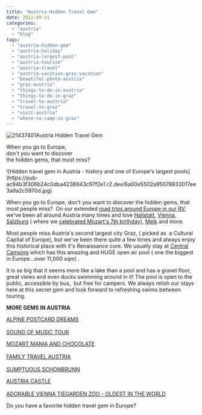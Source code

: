 ```yaml
---
title: "Austria Hidden Travel Gem"
date: 2012-09-21
categories: 
  - "austria"
  - "blog"
tags: 
  - "austria-hidden-gem"
  - "austria-holiday"
  - "austria-largest-pool"
  - "austria-tourism"
  - "austria-travel"
  - "austria-vacation-graz-vacation"
  - "beautiful-photo-austria"
  - "graz-austria"
  - "things-to-do-in-austria"
  - "things-to-do-in-graz"
  - "travel-to-austria"
  - "travel-to-graz"
  - "visit-austria"
  - "where-to-camp-in-graz"
---
```


![21437401](https://pub-ac94b3f306b24c0dba4238943c97f2e1.r2.dev/6a00e5502a95078833017d3c33ef4e970c.jpg)Austria Hidden Travel Gem

When you go to Europe,  
don't you want to discover  
the hidden gems, that most miss?

<!--more--> ![Hidden travel gem in Austria - history and one of Europe's largest pools](https://pub-ac94b3f306b24c0dba4238943c97f2e1.r2.dev/6a00e5502a95078833017ee3a9a2c5970d.jpg)  
  
When you go to Europe, don't you want to discover the hidden gems, that most people miss?  On our extended [road trips around Europe in our RV](http://soultravelers3new.local/2012/07/travelling-traveling-around-europe-in-a-campervan.html "road trips around Europe in  motorhome RV"), we've been all around Austria many times and love [Hallstatt](http://soultravelers3new.local/2007/10/heavenly-hallst.html "hallstatt travel"), [Vienna](http://soultravelers3new.local/2008/02/vienna-a-little.html "Vienna music"), [Salzburg](http://soultravelers3new.local/2007/10/sassy-salzburg.html "Salzburg travel") ( where we [celebrated Mozart's 7th birthday](http://soultravelers3new.local/2007/10/super-7-salzbur.html "birthday celebration Europe")), [Melk](http://soultravelers3new.local/2010/09/prettiest-church-in-the-world-melk-abbey-austria-european-golden-beauty-on-danube-in-wine-country-.html "Melk Abbey") and more.  
  
Most people miss Austria's second largest city Graz, ( picked as  a Cultural Capital of Europe), but we've been there quite a few times and always enjoy this historical place with it's Renaissance core. We usually stay at [Central Camping](http://www.tiscover.com/at/guide/5,en/objectId,CPS193587at/home.html "Central Camping") which has this amazing and HUGE open air pool ( one the biggest in Europe...over 11,000 sqm) .  
  
It is so big that it seems more like a lake than a pool and has a gravel floor, great views and even ducks swimming around in it! The pool is open to the public, accessible by bus,  but free for campers. We always relish our stays here at this secret gem and look forward to refreshing swims between touring.  
  
**MORE GEMS IN AUSTRIA**  
  
[ALPINE POSTCARD DREAMS](http://soultravelers3new.local/2007/10/alpine-postcard.html#more "ALPINE POSTCARD DREAMS")  
[  
SOUND OF MUSIC TOUR](http://soultravelers3new.local/2007/10/the-hills-are-a.html#more "SOUND OF MUSIC TOUR")  
  
[MOZART MANIA AND CHOCOLATE](http://soultravelers3new.local/2007/10/mozart-mania.html#more "MOZART MANIA AND CHOCOLATE IN AUSTRIA")  
[  
FAMILY TRAVEL AUSTRIA](http://soultravelers3new.local/2009/09/family-travel-photo-austria-melk-joy-in-water.html "FAMILY TRAVEL AUSTRIA")  
[  
SUMPTUOUS SCHONBRUNN](http://soultravelers3new.local/2008/02/sumptuous-schon.html#more "SCHONBRUNN CASTLE VIENNA TRAVEL")  
  
[AUSTRIA CASTLE](http://soultravelers3new.local/2011/10/family-travel-austria-castle-photo-.html "CASTLE PHOTO AUSTRIA")  
[  
ADORABLE VIENNA TIEGARDEN ZOO - OLDEST IN THE WORLD](http://soultravelers3new.local/2007/12/precious-pandas.html#more "CUTE TIEGARDEN ZOO IN VIENNA - OLDEST IN WORLD")  
  
Do you have a favorite hidden travel gem in Europe?
